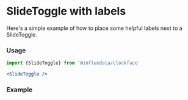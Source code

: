 # SlideToggle with labels

Here's a simple example of how to place some helpful labels next to a SlideToggle.

### Usage
```jsx
import {SlideToggle} from '@influxdata/clockface'
```
```jsx
<SlideToggle />
```

### Example
<!-- STORY -->

<!-- STORY HIDE START -->

<!-- STORY HIDE END -->

<!-- PROPS -->
